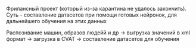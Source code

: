 Фрилансный проект (который из-за карантина не удалось закончить). Суть - составление датасетов при помощи готовых нейронок, для дальнейшего обучения на этих данных

Распознвание машин, образов людейй и др -> 
выгрузка значений в xml формат -> 
загрузка в CVAT -> 
составление датасетов для обучения
